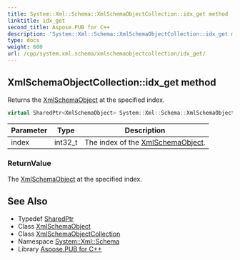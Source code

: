 ```yaml
---
title: System::Xml::Schema::XmlSchemaObjectCollection::idx_get method
linktitle: idx_get
second_title: Aspose.PUB for C++
description: 'System::Xml::Schema::XmlSchemaObjectCollection::idx_get method. Returns the XmlSchemaObject at the specified index in C++.'
type: docs
weight: 600
url: /cpp/system.xml.schema/xmlschemaobjectcollection/idx_get/
---
```

## XmlSchemaObjectCollection::idx_get method


Returns the [XmlSchemaObject](../../xmlschemaobject/) at the specified index.

```cpp
virtual SharedPtr<XmlSchemaObject> System::Xml::Schema::XmlSchemaObjectCollection::idx_get(int32_t index)
```


| Parameter | Type | Description |
| --- | --- | --- |
| index | int32_t | The index of the [XmlSchemaObject](../../xmlschemaobject/). |

### ReturnValue

The [XmlSchemaObject](../../xmlschemaobject/) at the specified index.

## See Also

* Typedef [SharedPtr](../../../system/sharedptr/)
* Class [XmlSchemaObject](../../xmlschemaobject/)
* Class [XmlSchemaObjectCollection](../)
* Namespace [System::Xml::Schema](../../)
* Library [Aspose.PUB for C++](../../../)
